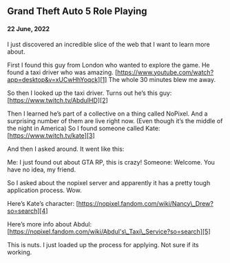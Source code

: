 ## Grand Theft Auto 5 Role Playing
#### 22 June, 2022

I just discovered an incredible slice of the web that I want to learn more about.

First I found this guy from London who wanted to explore the game. He found a taxi driver who was amazing. [https://www.youtube.com/watch?app=desktop&v=xUCwHhYoqck][1] The whole 30 minutes blew me away.

So then I looked up the taxi driver. Turns out he’s this guy: [https://www.twitch.tv/AbdulHD][2]

Then I learned he’s part of a collective on a thing called NoPixel. And a surprising number of them are live right now. (Even though it’s the middle of the night in America) So I found someone called Kate:
[https://www.twitch.tv/kate][3]

And then I asked around. It went like this:

Me: I just found out about GTA RP, this is crazy!
Someone: Welcome. You have no idea, my friend.

So I asked about the nopixel server and apparently it has a pretty tough application process. Wow.

Here’s Kate’s character: [https://nopixel.fandom.com/wiki/Nancy\_Drew?so=search][4]

Here’s more info about Abdul: [https://nopixel.fandom.com/wiki/Abdul's\_Taxi\_Service?so=search][5]

This is nuts. I just loaded up the process for applying. Not sure if its working.

[1]:	https://www.youtube.com/watch?app=desktop&v=xUCwHhYoqck
[2]:	https://www.twitch.tv/AbdulHD
[3]:	https://www.twitch.tv/kate
[4]:	https://nopixel.fandom.com/wiki/Nancy_Drew?so=search
[5]:	https://nopixel.fandom.com/wiki/Abdul's_Taxi_Service?so=search